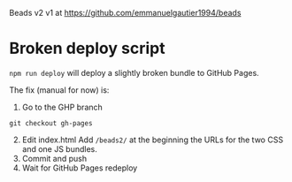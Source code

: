 Beads v2
v1 at https://github.com/emmanuelgautier1994/beads

# Broken deploy script
`npm run deploy` will deploy a slightly broken bundle to GitHub Pages.

The fix (manual for now) is:
1. Go to the GHP branch
```
git checkout gh-pages
```
2. Edit index.html
Add `/beads2/` at the beginning the URLs for the two CSS and one JS bundles.
3. Commit and push
4. Wait for GitHub Pages redeploy